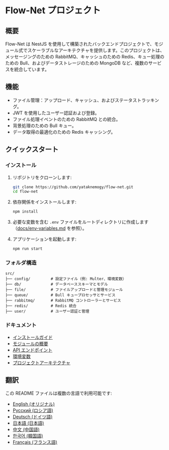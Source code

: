 
# Flow-Net プロジェクト

## 概要
Flow-Net は NestJS を使用して構築されたバックエンドプロジェクトで、モジュール式でスケーラブルなアーキテクチャを提供します。このプロジェクトは、メッセージングのための RabbitMQ、キャッシュのための Redis、キュー処理のための Bull、およびデータストレージのための MongoDB など、複数のサービスを統合しています。

## 機能
- ファイル管理：アップロード、キャッシュ、およびステータストラッキング。
- JWT を使用したユーザー認証および登録。
- ファイル処理イベントのための RabbitMQ との統合。
- 背景処理のための Bull キュー。
- データ取得の最適化のための Redis キャッシング。

## クイックスタート

### インストール
1. リポジトリをクローンします:
   ```bash
   git clone https://github.com/yataknemogy/flow-net.git
   cd flow-net
   ```
2. 依存関係をインストールします:
   ```bash
   npm install
   ```

3. 必要な変数を含む `.env` ファイルをルートディレクトリに作成します（[docs/env-variables.md](../docs/env-variables.md) を参照）。

4. アプリケーションを起動します:
   ```bash
   npm run start
   ```

### フォルダ構造
```plaintext
src/
├── config/         # 設定ファイル（例: Multer、環境変数）
├── db/             # データベーススキーマとモデル
├── file/           # ファイルアップロードと管理モジュール
├── queue/          # Bull キュープロセッサとサービス
├── rabbitmq/       # RabbitMQ コントローラーとサービス
├── redis/          # Redis 統合
├── user/           # ユーザー認証と管理
```

### ドキュメント
- [インストールガイド](../docs/installation.md)
- [モジュールの概要](../docs/modules.md)
- [API エンドポイント](../docs/api-endpoints.md)
- [環境変数](../docs/env-variables.md)
- [プロジェクトアーキテクチャ](../docs/architecture.md)

## 翻訳
この README ファイルは複数の言語で利用可能です:
- [English (オリジナル)](../README.md)
- [Русский (ロシア語)](README.ru.md)
- [Deutsch (ドイツ語)](README.de.md)
- [日本語 (日本語)](README.ja.md)
- [中文 (中国語)](README.zh.md)
- [한국어 (韓国語)](README.ko.md)
- [Français (フランス語)](README.fr.md)
    